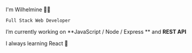 ## 
 I'm Wilhelmine 👩‍💻
 
`Full Stack Web Developer`

 I’m currently working on **JavaScript / Node / Express ** and **REST API**
 
 I always learning React 🦚
 
